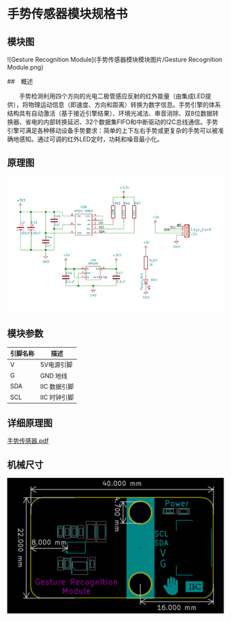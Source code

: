 # 手势传感器模块规格书

## 模块图

![Gesture Recognition Module](手势传感器模块模块图片/Gesture Recognition Module.png)

##　概述

　　手势检测利用四个方向的光电二极管感应反射的红外能量（由集成LED提供），将物理运动信息（即速度、方向和距离）转换为数字信息。手势引擎的体系结构具有自动激活（基于接近引擎结果）、环境光减法、串音消除、双8位数据转换器、省电的内部转换延迟、32个数据集FIFO和中断驱动的I2C总线通信。手势引擎可满足各种移动设备手势要求：简单的上下左右手势或更复杂的手势可以被准确地感知。通过可调的红外LED定时，功耗和噪音最小化。

## 原理图

![15](手势传感器模块模块图片/15.png)

## 模块参数

| 引脚名称 | 描述         |
| -------- | ------------ |
| V        | 5V电源引脚   |
| G        | GND 地线     |
| SDA      | IIC 数据引脚 |
| SCL      | IIC 时钟引脚 |

## 详细原理图

  [手势传感器.pdf](手势传感器模块模块图片\手势传感器.pdf) 

## 机械尺寸

![8](手势传感器模块模块图片/8.png)